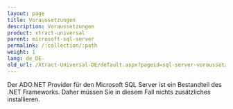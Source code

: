 ```yaml
---
layout: page
title: Voraussetzungen
description: Voraussetzungen
product: xtract-universal
parent: microsoft-sql-server
permalink: /:collection/:path
weight: 1
lang: de_DE
old_url: /Xtract-Universal-DE/default.aspx?pageid=sql-server-voraussetzungen
---
```


Der ADO.NET Provider für den Microsoft SQL Server ist ein Bestandteil des .NET Frameworks. Daher müssen Sie in diesem Fall nichts zusätzliches installieren.